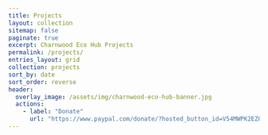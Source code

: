 ```yaml
---
title: Projects
layout: collection
sitemap: false
paginate: true
excerpt: Charnwood Eco Hub Projects
permalink: /projects/
entries_layout: grid
collection: projects
sort_by: date
sort_order: reverse
header:
  overlay_image: /assets/img/charnwood-eco-hub-banner.jpg
  actions:
    - label: "Donate"
      url: "https://www.paypal.com/donate/?hosted_button_id=V54MWPK2EZGPY"
---
```


